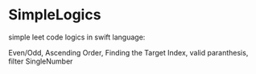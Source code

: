 # SimpleLogics 

simple leet code logics in swift language:

Even/Odd,
Ascending Order,
Finding the Target Index,
valid paranthesis,
filter SingleNumber
